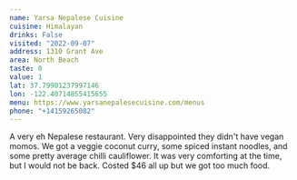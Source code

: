 ```yaml
---
name: Yarsa Nepalese Cuisine
cuisine: Himalayan
drinks: False
visited: "2022-09-07"
address: 1310 Grant Ave
area: North Beach
taste: 0
value: 1
lat: 37.79901237997146
lon: -122.40714855415655
menu: https://www.yarsanepalesecuisine.com/menus
phone: "+14159265082"
---
```


A very eh Nepalese restaurant. Very disappointed they didn't have vegan momos. We got a veggie coconut curry, some spiced instant noodles, and some pretty average chilli cauliflower. It was very comforting at the time, but I would not be back. Costed $46 all up but we got too much food.
